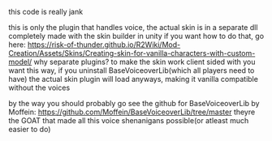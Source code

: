 this code is really jank

this is only the plugin that handles voice, the actual skin is in a separate dll completely made with the skin builder in unity
if you want how to do that, go here: https://risk-of-thunder.github.io/R2Wiki/Mod-Creation/Assets/Skins/Creating-skin-for-vanilla-characters-with-custom-model/
why separate plugins? to make the skin work client sided with you want
this way, if you uninstall BaseVoiceoverLib(which all players need to have) the actual skin plugin will load anyways, making it vanilla compatible without the voices

by the way you should probably go see the github for BaseVoiceoverLib by Moffein: https://github.com/Moffein/BaseVoiceoverLib/tree/master
theyre the GOAT that made all this voice shenanigans possible(or atleast much easier to do)
